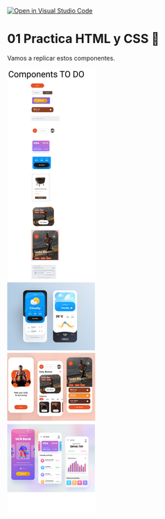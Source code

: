 [![Open in Visual Studio Code](https://classroom.github.com/assets/open-in-vscode-f059dc9a6f8d3a56e377f745f24479a46679e63a5d9fe6f495e02850cd0d8118.svg)](https://classroom.github.com/online_ide?assignment_repo_id=7200242&assignment_repo_type=AssignmentRepo)
# 01 Practica HTML y CSS 🚀

Vamos a replicar estos componentes.

![alt text](https://raw.githubusercontent.com/cpinillam/template/main/Components.jpg)
